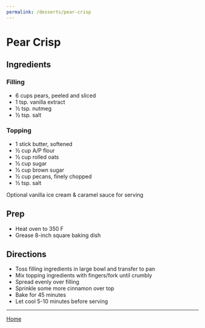 ```yaml
---
permalink: /desserts/pear-crisp
---
```

# Pear Crisp

## Ingredients

### Filling

- 6 cups pears, peeled and sliced
- 1 tsp. vanilla extract
- ½ tsp. nutmeg
- ½ tsp. salt

### Topping

- 1 stick butter, softened
- ½ cup A/P flour
- ½ cup rolled oats
- ½ cup sugar
- ½ cup brown sugar
- ½ cup pecans, finely chopped
- ½ tsp. salt
  
Optional vanilla ice cream & caramel sauce for serving

## Prep

- Heat oven to 350 F
- Grease 8-inch square baking dish

## Directions

- Toss filling ingredients in large bowl and transfer to pan
- Mix topping ingredients with fingers/fork until crumbly
- Spread evenly over filling
- Sprinkle some more cinnamon over top
- Bake for 45 minutes
- Let cool 5-10 minutes before serving

---

[Home](https://thomasjbarrett82.github.io)
